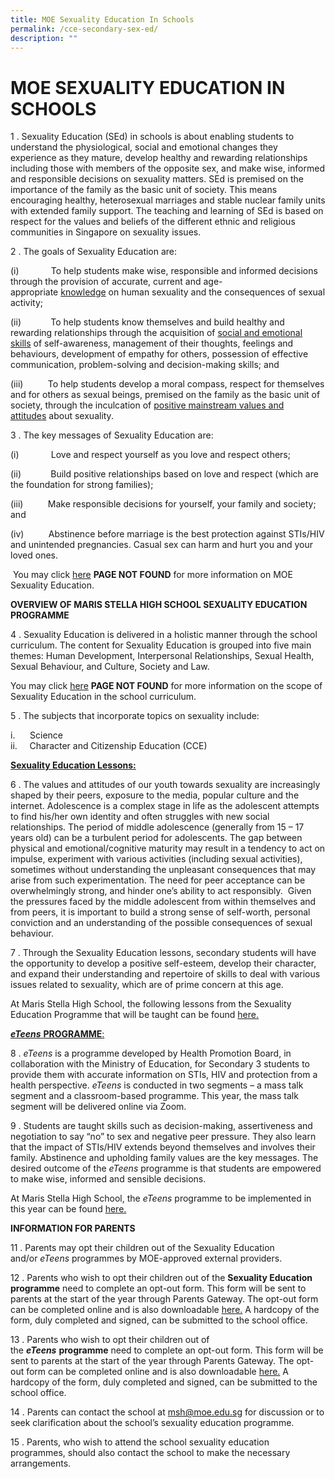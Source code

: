 ```yaml
---
title: MOE Sexuality Education In Schools
permalink: /cce-secondary-sex-ed/
description: ""
---
```

# MOE&nbsp;SEXUALITY EDUCATION IN SCHOOLS

1 \. Sexuality Education (SEd) in schools is about enabling students to understand the physiological, social and emotional changes they experience as they mature, develop healthy and rewarding relationships including those with members of the opposite sex, and make wise, informed and responsible decisions on sexuality matters. SEd is premised on the importance of the family as the basic unit of society. This means encouraging healthy, heterosexual marriages and stable nuclear family units with extended family support. The teaching and learning of SEd is based on respect for the values and beliefs of the different ethnic and religious communities in Singapore on sexuality issues.

2 \. The goals of Sexuality Education are:

(i)&nbsp;&nbsp;&nbsp;&nbsp;&nbsp;&nbsp;&nbsp;&nbsp;&nbsp;&nbsp;&nbsp;&nbsp;&nbsp;To help students make wise, responsible and informed decisions through the provision of accurate, current and age-appropriate&nbsp;<u>knowledge</u>&nbsp;on human sexuality and the consequences of sexual activity;

(ii)&nbsp;&nbsp;&nbsp;&nbsp;&nbsp;&nbsp;&nbsp;&nbsp;&nbsp;&nbsp;&nbsp;&nbsp;To help students know themselves and build healthy and rewarding relationships through the acquisition of&nbsp;<u>social and emotional skills</u>&nbsp;of self-awareness, management of their thoughts, feelings and behaviours, development of empathy for others, possession of effective communication, problem-solving and decision-making skills; and

(iii)&nbsp;&nbsp;&nbsp;&nbsp;&nbsp;&nbsp;&nbsp;&nbsp;&nbsp;&nbsp;To help students develop a moral compass, respect for themselves and for others as sexual beings, premised on the family as the basic unit of society, through the inculcation of&nbsp;<u>positive mainstream values and attitudes</u>&nbsp;about sexuality.

3 \. The key messages of Sexuality Education are:

(i)&nbsp;&nbsp;&nbsp;&nbsp;&nbsp;&nbsp;&nbsp;&nbsp;&nbsp;&nbsp;&nbsp;&nbsp;&nbsp;Love and respect yourself as you love and respect others;

(ii)&nbsp;&nbsp;&nbsp;&nbsp;&nbsp;&nbsp;&nbsp;&nbsp;&nbsp;&nbsp;&nbsp;&nbsp;Build positive relationships based on love and respect (which are the foundation for strong families);

(iii)&nbsp;&nbsp;&nbsp;&nbsp;&nbsp;&nbsp;&nbsp;&nbsp;&nbsp;&nbsp;Make responsible decisions for yourself, your family and society; and

(iv)&nbsp;&nbsp;&nbsp;&nbsp;&nbsp;&nbsp;&nbsp;&nbsp;&nbsp;&nbsp;Abstinence before marriage is the best protection against STIs/HIV and unintended pregnancies. Casual sex can harm and hurt you and your loved ones.

&nbsp;You may&nbsp;click&nbsp;[here](https://www.moe.gov.sg/education/programmes/social-and-emotional-learning/sexuality-education) **PAGE NOT FOUND**&nbsp;for more information on MOE Sexuality Education. 
 
**OVERVIEW OF MARIS STELLA HIGH SCHOOL SEXUALITY EDUCATION PROGRAMME**

4 \. Sexuality Education is delivered in a holistic manner through the school curriculum.&nbsp;The content for Sexuality Education is grouped into five main themes: Human Development, Interpersonal Relationships, Sexual Health, Sexual Behaviour, and Culture, Society and Law.

You may click&nbsp;[here](https://www.moe.gov.sg/education/programmes/social-and-emotional-learning/sexuality-education/scope-and-teaching-approach-of-sexuality-education-in-schools) **PAGE NOT FOUND**&nbsp;for more information on the scope of Sexuality Education in the school curriculum.

5 \. The subjects that incorporate topics on sexuality include:

i.&nbsp;&nbsp;&nbsp;&nbsp;&nbsp;&nbsp;Science<br>
ii.&nbsp;&nbsp;&nbsp;&nbsp;&nbsp;Character and Citizenship Education (CCE)

<b><u>Sexuality Education Lessons:</u></b>

6 \. The values and attitudes of our youth towards sexuality are increasingly shaped by their peers, exposure to the media, popular culture and the internet. Adolescence is a complex stage in life as the adolescent attempts to find his/her own identity and often struggles with new social relationships. The period of middle adolescence (generally from 15 – 17 years old) can be a turbulent period for adolescents. The gap between physical and emotional/cognitive maturity may result in a tendency to act on impulse, experiment with various activities (including sexual activities), sometimes without understanding the unpleasant consequences that may arise from such experimentation. The need for peer acceptance can be overwhelmingly strong, and hinder one’s ability to act responsibly.&nbsp; Given the pressures faced by the middle adolescent from within themselves and from peers, it is important to build a strong sense of self-worth, personal conviction and an understanding of the possible consequences of sexual behaviour.

7 \. Through the Sexuality Education lessons, secondary students will have the opportunity to develop a positive self-esteem, develop their character, and expand their understanding and repertoire of skills to deal with various issues related to sexuality, which are of prime concern at this age.

At Maris Stella High School, the following lessons from the Sexuality Education Programme that will be taught can be found [here.](/files/mshs%20sexuality%20education%20programme%202022.pdf)

<u>**_eTeens_**&nbsp;**PROGRAMME**:</u>

8 \. _eTeens_&nbsp;is a programme developed by Health Promotion Board, in collaboration with the Ministry of Education, for Secondary 3 students to provide them with accurate information on STIs, HIV and protection from a health perspective.&nbsp;_eTeens_&nbsp;is conducted in two segments – a mass talk segment and a classroom-based programme. This year, the mass talk segment will be delivered online via Zoom.

9 \. Students are taught skills such as decision-making, assertiveness and negotiation to say “no” to sex and negative peer pressure. They also learn that the impact of STIs/HIV extends beyond themselves and involves their family. Abstinence and upholding family values are the key messages.&nbsp;The desired outcome of the&nbsp;_eTeens_&nbsp;programme is that students are empowered to make wise, informed and sensible decisions.

At Maris Stella High School, the&nbsp;_eTeens_&nbsp;programme to be implemented in this year can be found [here.](/files/mshs%20eteens%20programme%202022.pdf)

**INFORMATION FOR PARENTS**

11 \. Parents may opt their children out of the Sexuality Education and/or&nbsp;_eTeens_&nbsp;programmes by MOE-approved external providers.

12 \. Parents who wish to opt their children out of the&nbsp;**Sexuality Education programme**&nbsp;need to complete an opt-out form. This form will be sent to parents at the start of the year through Parents Gateway. The opt-out form can be completed online and is also downloadable [here.](/files/sed%20opt-out%20form%20a%202023.pdf) A hardcopy of the form, duly completed and signed, can be submitted to the school office.

13 \. Parents who wish to opt their children out of the&nbsp;**_eTeens_**&nbsp;**programme**&nbsp;need to complete an opt-out form. This form will be sent to parents at the start of the year through Parents Gateway. The opt-out form can be completed online and is also downloadable [here.](/files/eteens%20parents%20opt-out%20form%20form%20b%20-%20only%20for%20s3s.pdf) A hardcopy of the form, duly completed and signed, can be submitted to the school office.

14 \. Parents can contact the school at&nbsp;[msh@moe.edu.sg](mailto:msh@moe.edu.sg)&nbsp;for discussion or to seek clarification about the school’s sexuality education programme.

15 \. Parents, who wish to attend the school sexuality education programmes, should also contact the school to make the necessary arrangements.